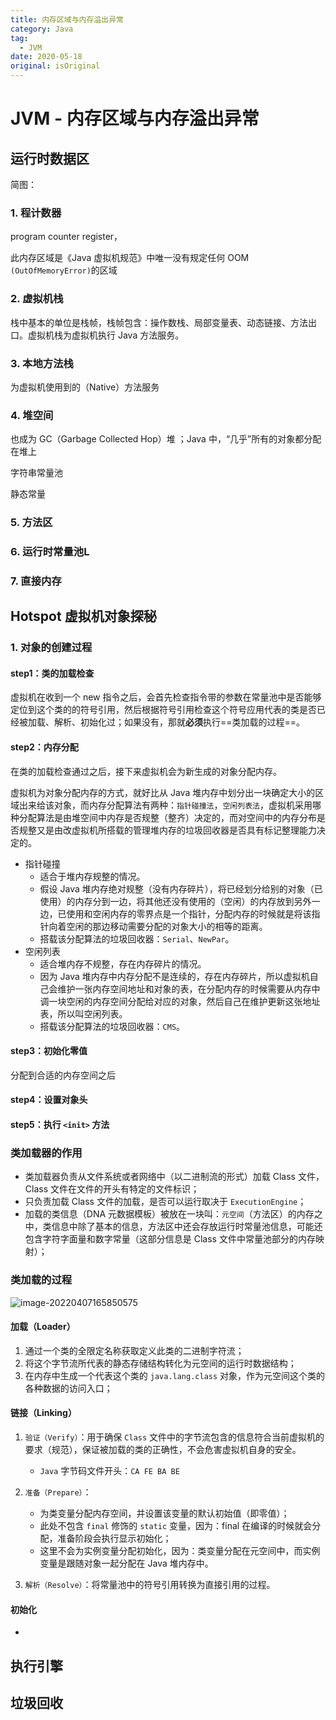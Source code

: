```yaml
---
title: 内存区域与内存溢出异常
category: Java
tag:
  - JVM
date: 2020-05-18
original: isOriginal
---
```


# JVM - 内存区域与内存溢出异常



## 运行时数据区

简图：

### 1. 程计数器

program counter register，

此内存区域是《Java 虚拟机规范》中唯一没有规定任何 OOM` (OutOfMemoryError)`的区域

### 2. 虚拟机栈

栈中基本的单位是栈帧，栈帧包含：操作数栈、局部变量表、动态链接、方法出口。虚拟机栈为虚拟机执行 Java 方法服务。

### 3. 本地方法栈

为虚拟机使用到的（Native）方法服务

### 4. 堆空间

也成为 GC（Garbage Collected Hop）堆 ；Java 中，“几乎”所有的对象都分配在堆上

字符串常量池

静态常量

### 5. 方法区

### 6. 运行时常量池L

### 7. 直接内存

## Hotspot 虚拟机对象探秘

### 1. 对象的创建过程

#### step1：类的加载检查

虚拟机在收到一个 new 指令之后，会首先检查指令带的参数在常量池中是否能够定位到这个类的的符号引用，然后根据符号引用检查这个符号应用代表的类是否已经被加载、解析、初始化过；如果没有，那就**必须**执行==类加载的过程==。

#### step2：内存分配

在类的加载检查通过之后，接下来虚拟机会为新生成的对象分配内存。

虚拟机为对象分配内存的方式，就好比从 Java 堆内存中划分出一块确定大小的区域出来给该对象，而内存分配算法有两种：`指针碰撞法`，`空闲列表法`，虚拟机采用哪种分配算法是由堆空间中内存是否规整（整齐）决定的，而对空间中的内存分布是否规整又是由改虚拟机所搭载的管理堆内存的垃圾回收器是否具有标记整理能力决定的。

- 指针碰撞
  - 适合于堆内存规整的情况。
  - 假设 Java 堆内存绝对规整（没有内存碎片），将已经划分给别的对象（已使用）的内存分到一边，将其他还没有使用的（空闲）的内存放到另外一边，已使用和空闲内存的零界点是一个指针，分配内存的时候就是将该指针向着空闲的那边移动需要分配的对象大小的相等的距离。
  - 搭载该分配算法的垃圾回收器：`Serial`、`NewPar`。
- 空闲列表
  - 适合堆内存不规整，存在内存碎片的情况。
  - 因为 Java 堆内存中内存分配不是连续的，存在内存碎片，所以虚拟机自己会维护一张内存空间地址和对象的表，在分配内存的时候需要从内存中调一块空闲的内存空间分配给对应的对象，然后自己在维护更新这张地址表，所以叫空闲列表。
  - 搭载该分配算法的垃圾回收器：`CMS`。

#### step3：初始化零值

分配到合适的内存空间之后

#### step4：设置对象头



#### step5：执行 `<init>` 方法



















### 类加载器的作用

- 类加载器负责从文件系统或者网络中（以二进制流的形式）加载 Class 文件，Class 文件在文件的开头有特定的文件标识；
-  只负责加载 Class 文件的加载，是否可以运行取决于 `ExecutionEngine`；
- 加载的类信息（DNA 元数据模板）被放在一块叫：`元空间`（方法区）的内存之中，类信息中除了基本的信息，方法区中还会存放运行时常量池信息，可能还包含字符字面量和数字常量（这部分信息是 Class 文件中常量池部分的内存映射）；



### 类加载的过程

![image-20220407165850575](C:\Users\Xiong\Desktop\typora-user-images\image-20220407165850575.png)

#### 加载（Loader）

1. 通过一个类的全限定名称获取定义此类的二进制字符流；
2. 将这个字节流所代表的静态存储结构转化为元空间的运行时数据结构；
3. 在内存中生成一个代表这个类的 `java.lang.class` 对象，作为元空间这个类的各种数据的访问入口；



#### 链接（Linking）

1. `验证（Verify）`：用于确保 `Class` 文件中的字节流包含的信息符合当前虚拟机的要求（规范），保证被加载的类的正确性，不会危害虚拟机自身的安全。
   - `Java` 字节码文件开头：`CA FE BA BE`

2. `准备（Prepare）`：
   - 为类变量分配内存空间，并设置该变量的默认初始值（即零值）；
   - 此处不包含 `final` 修饰的 `static` 变量，因为：final 在编译的时候就会分配，准备阶段会执行显示初始化；
   - 这里不会为实例变量分配初始化，因为：类变量分配在元空间中，而实例变量是跟随对象一起分配在 Java 堆内存中。

3. `解析（Resolve）`：将常量池中的符号引用转换为直接引用的过程。



#### 初始化

- 



































































































































## 执行引擎





## 垃圾回收
